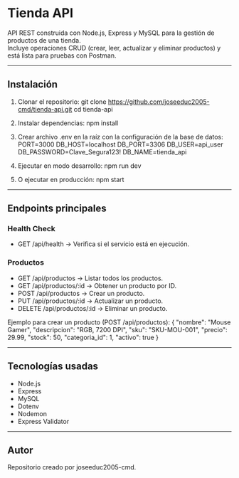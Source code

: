 # Tienda API

API REST construida con Node.js, Express y MySQL para la gestión de productos de una tienda.  
Incluye operaciones CRUD (crear, leer, actualizar y eliminar productos) y está lista para pruebas con Postman.

---

## Instalación

1. Clonar el repositorio:
   git clone https://github.com/joseeduc2005-cmd/tienda-api.git
   cd tienda-api

2. Instalar dependencias:
   npm install

3. Crear archivo .env en la raíz con la configuración de la base de datos:
   PORT=3000
   DB_HOST=localhost
   DB_PORT=3306
   DB_USER=api_user
   DB_PASSWORD=Clave_Segura123!
   DB_NAME=tienda_api

4. Ejecutar en modo desarrollo:
   npm run dev

5. O ejecutar en producción:
   npm start

---

## Endpoints principales

### Health Check
- GET /api/health → Verifica si el servicio está en ejecución.

### Productos
- GET /api/productos → Listar todos los productos.  
- GET /api/productos/:id → Obtener un producto por ID.  
- POST /api/productos → Crear un producto.  
- PUT /api/productos/:id → Actualizar un producto.  
- DELETE /api/productos/:id → Eliminar un producto.

Ejemplo para crear un producto (POST /api/productos):
{
  "nombre": "Mouse Gamer",
  "descripcion": "RGB, 7200 DPI",
  "sku": "SKU-MOU-001",
  "precio": 29.99,
  "stock": 50,
  "categoria_id": 1,
  "activo": true
}

---

## Tecnologías usadas
- Node.js
- Express
- MySQL
- Dotenv
- Nodemon
- Express Validator

---

## Autor
Repositorio creado por joseeduc2005-cmd.
